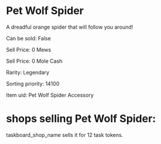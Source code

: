 # Pet Wolf Spider

A dreadful orange spider that will follow you around!

Can be sold: False

Sell Price: 0 Mews

Sell Price: 0 Mole Cash

Rarity: Legendary

Sorting priority: 14100

Item uid: Pet Wolf Spider Accessory

# shops selling Pet Wolf Spider:

taskboard_shop_name sells it for 12 task tokens.
